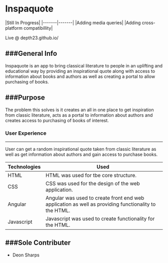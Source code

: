 # Inspaquote
|Still In Progress|
|-------|-------|
|Adding media queries|
|Adding cross-platform compatibillity| 

Live @ depth23.github.io/

###General Info
-------------------------------------------
Inspaquote is an app to bring classical literature to people in an uplifting and educational way by providing an inspirational quote along with access to information about books and authors as well as creating a portal to allow purchasing of books.

###Purpose
-------------------------------------------
The problem this solves is it creates an all in one place to get inspiration from classic literature, acts as a portal to information about authors and creates access to purchasing of books of interest.

### User Experience
-------------------------------------------
User can get a random inspirational quote taken from classic literature as well as get information about authors and gain access to purchase books. 




|Technologies|Used|
|-------|-------|
|HTML|HTML was used for tbe core structure.|
|CSS|CSS was used for the design of the web application.|
|Angular|Angular was used to create front end web application as well as providing functionality to the HTML.|
|Javascript|Javascript was used to create functionality for the HTML.|



###Sole Contributer
-------------------------------------------
* Deon Sharps
